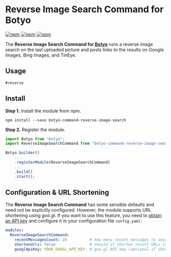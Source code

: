 # Reverse Image Search Command for Botyo
[![npm](https://img.shields.io/npm/v/botyo-command-reverse-image-search.svg)](https://www.npmjs.com/package/botyo-command-reverse-image-search)
[![npm](https://img.shields.io/npm/dt/botyo-command-reverse-image-search.svg)](https://www.npmjs.com/package/botyo-command-reverse-image-search)
[![npm](https://img.shields.io/npm/l/botyo-command-reverse-image-search.svg)]()

The **Reverse Image Search Command for [Botyo](https://github.com/ivkos/botyo)** runs a reverse image search on the last uploaded picture and posts links to the results on Google Images, Bing Images, and TinEye.

## Usage
`#reverse`

## Install
**Step 1.** Install the module from npm.

`npm install --save botyo-command-reverse-image-search`

**Step 2.** Register the module.
```typescript
import Botyo from "botyo";
import ReverseImageSearchCommand from "botyo-command-reverse-image-search"

Botyo.builder()
    ...
    .registerModule(ReverseImageSearchCommand)
    ...
    .build()
    .start();
```

## Configuration & URL Shortening
The **Reverse Image Search Command** has some sensible defaults and need not be explicitly configured. However, the module supports URL shortening using *goo.gl*. If you want to use this feature, you need to [obtain an API key](https://developers.google.com/url-shortener/v1/getting_started?csw=1#APIKey) and configure it in your configuration file `config.yaml`:
```yaml
modules:
  ReverseImageSearchCommand:
    recentMessagesCount: 20          # how many recent messages to search for photos (default: 20)
    shortenUrls: false               # should it shorten result URLs (default: false)
    googlApiKey: YOUR_GOOGL_API_KEY  # goo.gl API key (optional if shortenUrls is false, otherwise required)
```
